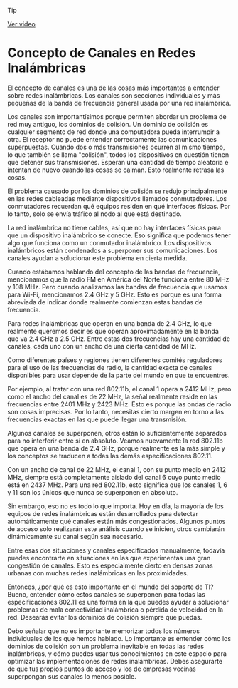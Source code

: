 > [!TIP]  
> [Ver video](https://youtu.be/OdggGFYRTN4)

# Concepto de Canales en Redes Inalámbricas

El concepto de canales es una de las cosas más importantes a entender sobre redes inalámbricas. Los canales son secciones individuales y más pequeñas de la banda de frecuencia general usada por una red inalámbrica.

Los canales son importantísimos porque permiten abordar un problema de red muy antiguo, los dominios de colisión. Un dominio de colisión es cualquier segmento de red donde una computadora pueda interrumpir a otra. El receptor no puede entender correctamente las comunicaciones superpuestas. Cuando dos o más transmisiones ocurren al mismo tiempo, lo que también se llama "colisión", todos los dispositivos en cuestión tienen que detener sus transmisiones. Esperan una cantidad de tiempo aleatoria e intentan de nuevo cuando las cosas se calman. Esto realmente retrasa las cosas.

El problema causado por los dominios de colisión se redujo principalmente en las redes cableadas mediante dispositivos llamados conmutadores. Los conmutadores recuerdan qué equipos residen en qué interfaces físicas. Por lo tanto, solo se envía tráfico al nodo al que está destinado.

La red inalámbrica no tiene cables, así que no hay interfaces físicas para que un dispositivo inalámbrico se conecte. Eso significa que podemos tener algo que funciona como un conmutador inalámbrico. Los dispositivos inalámbricos están condenados a superponer sus comunicaciones. Los canales ayudan a solucionar este problema en cierta medida.

Cuando estábamos hablando del concepto de las bandas de frecuencia, mencionamos que la radio FM en América del Norte funciona entre 80 MHz y 108 MHz. Pero cuando analizamos las bandas de frecuencia que usamos para Wi-Fi, mencionamos 2.4 GHz y 5 GHz. Esto es porque es una forma abreviada de indicar donde realmente comienzan estas bandas de frecuencia.

Para redes inalámbricas que operan en una banda de 2.4 GHz, lo que realmente queremos decir es que operan aproximadamente en la banda que va 2.4 GHz a 2.5 GHz. Entre estas dos frecuencias hay una cantidad de canales, cada uno con un ancho de una cierta cantidad de MHz.

Como diferentes países y regiones tienen diferentes comités reguladores para el uso de las frecuencias de radio, la cantidad exacta de canales disponibles para usar depende de la parte del mundo en que te encuentres.

Por ejemplo, al tratar con una red 802.11b, el canal 1 opera a 2412 MHz, pero como el ancho del canal es de 22 MHz, la señal realmente reside en las frecuencias entre 2401 MHz y 2423 MHz. Esto es porque las ondas de radio son cosas imprecisas. Por lo tanto, necesitas cierto margen en torno a las frecuencias exactas en las que puede llegar una transmisión.

Algunos canales se superponen, otros están lo suficientemente separados para no interferir entre sí en absoluto. Veamos nuevamente la red 802.11b que opera en una banda de 2.4 GHz, porque realmente es la más simple y los conceptos se traducen a todas las demás especificaciones 802.11.

Con un ancho de canal de 22 MHz, el canal 1, con su punto medio en 2412 MHz, siempre está completamente aislado del canal 6 cuyo punto medio está en 2437 MHz. Para una red 802.11b, esto significa que los canales 1, 6 y 11 son los únicos que nunca se superponen en absoluto.

Sin embargo, eso no es todo lo que importa. Hoy en día, la mayoría de los equipos de redes inalámbricas están desarrollados para detectar automáticamente qué canales están más congestionados. Algunos puntos de acceso solo realizarán este análisis cuando se inicien, otros cambiarán dinámicamente su canal según sea necesario.

Entre esas dos situaciones y canales especificados manualmente, todavía puedes encontrarte en situaciones en las que experimentas una gran congestión de canales. Esto es especialmente cierto en densas zonas urbanas con muchas redes inalámbricas en las proximidades.

Entonces, ¿por qué es esto importante en el mundo del soporte de TI? Bueno, entender cómo estos canales se superponen para todas las especificaciones 802.11 es una forma en la que puedes ayudar a solucionar problemas de mala conectividad inalámbrica o pérdida de velocidad en la red. Desearás evitar los dominios de colisión siempre que puedas.

Debo señalar que no es importante memorizar todos los números individuales de los que hemos hablado. Lo importante es entender cómo los dominios de colisión son un problema inevitable en todas las redes inalámbricas, y cómo puedes usar tus conocimientos en este espacio para optimizar las implementaciones de redes inalámbricas. Debes asegurarte de que tus propios puntos de acceso y los de empresas vecinas superpongan sus canales lo menos posible.

